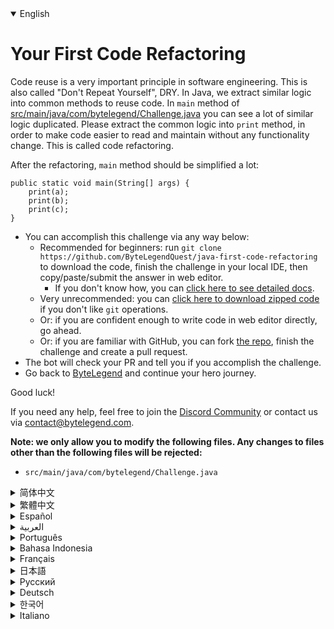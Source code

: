 <details open='true'>
<summary>English</summary>

# Your First Code Refactoring

Code reuse is a very important principle in software engineering. This is also called "Don't Repeat Yourself", DRY.
In Java, we extract similar logic into common methods to reuse code.
In `main` method of [src/main/java/com/bytelegend/Challenge.java](https://github.com/ByteLegendQuest/java-first-code-refactoring/blob/main/src/main/java/com/bytelegend/Challenge.java) you can see a lot of similar logic duplicated.
Please extract the common logic into `print` method, in order to make code easier to read and maintain
without any functionality change. This is called code refactoring.

After the refactoring, `main` method should be simplified a lot:

```
public static void main(String[] args) {
    print(a);
    print(b);
    print(c);
}
```

- You can accomplish this challenge via any way below:
  - Recommended for beginners: run `git clone https://github.com/ByteLegendQuest/java-first-code-refactoring` to download the code,
    finish the challenge in your local IDE, then copy/paste/submit the answer in web editor.
    - If you don't know how, you can [click here to see detailed docs](https://github.com/ByteLegendQuest/java-first-code-refactoring/blob/main/docs/en/clone-and-import.md).
  - Very unrecommended: you can [click here to download zipped code](https://codeload.github.com/ByteLegendQuest/java-first-code-refactoring/zip/refs/heads/main) if you don't like `git` operations.
  - Or: if you are confident enough to write code in web editor directly, go ahead.
  - Or: if you are familiar with GitHub, you can fork [the repo](https://github.com/ByteLegendQuest/java-first-code-refactoring), finish the challenge and create a pull request.
- The bot will check your PR and tell you if you accomplish the challenge.
- Go back to [ByteLegend](https://bytelegend.com) and continue your hero journey.

Good luck!

If you need any help, feel free to join the [Discord Community](https://discord.gg/35RreUUGWt) or contact us via [contact@bytelegend.com](mailto:contact@bytelegend.com).

**Note: we only allow you to modify the following files.
Any changes to files other than the following files will be rejected:**

- `src/main/java/com/bytelegend/Challenge.java`
</details>
<details>
<summary>简体中文</summary>

# 进行第一次<ruby>代码重构<rt>Code Refactoring</rt></ruby>

软件工程的一个重要原则是复用代码，不要反复编写重复的代码，即<ruby>不要重复你自己<rt>Don't Repeat Yourself</rt></ruby>，简称DRY。
在Java中，我们通过将重复的逻辑抽取成公用方法来实现代码的复用。
在[src/main/java/com/bytelegend/Challenge.java](https://github.com/ByteLegendQuest/java-first-code-refactoring/blob/main/src/main/java/com/bytelegend/Challenge.java)中的`main`方法中，你可以看到相似的逻辑被重复了许多次。
请尝试将公用逻辑抽取到`print`方法中，以实现功能完全不变，但是代码变得更加简洁明了、容易阅读和维护。
这被称为<ruby>代码重构<rt>Code Refactoring</rt></ruby>。

在重构之后，`main`方法应该被极大地简化为：

```
public static void main(String[] args) {
    print(a);
    print(b);
    print(c);
}
```

- 你可以使用以下任意一种方法完成挑战：
  - 初学者推荐：运行`git clone https://git.bytelegend.com/ByteLegendQuest/java-first-code-refactoring`将代码下载到本地，在本地使用IDE调试完成后复制到网页编辑器里提交。
    - 如果你不知道怎么做，可以点击[这里查看详细文档](https://github.com/ByteLegendQuest/java-first-code-refactoring/blob/main/docs/zh_hans/clone-and-import.md)。
  - 非常不推荐：如果你实在不喜欢`git`命令行操作，你可以[点击这里直接下载打包好的代码](https://ghcodeload.bytelegend.com/ByteLegendQuest/java-first-code-refactoring/zip/refs/heads/main)。
  - 或者：如果你非常自信不需要下载代码到本地调试，可以使用网页编辑器直接提交。
  - 或者：如果你对GitHub非常熟悉，你可以fork[这个仓库](https://github.com/ByteLegendQuest/java-first-code-refactoring)、完成挑战后，创建一个Pull Request。
- 机器人将会检查你的答案，告诉你你是否通过了挑战。
- 回到[字节传说](https://bytelegend.com)，然后继续你的英雄旅程。

祝你好运！

如果你需要任何帮助，欢迎加入官方玩家QQ群（在[首页](https://bytelegend.com)右下角的`联系 & 关于`菜单里可以找到入群方式）或者[Discord社区](https://discord.gg/35RreUUGWt)，或email至[contact@bytelegend.com](mailto:contact@bytelegend.com)。

**注意：我们只允许您修改以下文件，任何对其他文件的修改都会被拒绝：**

- `src/main/java/com/bytelegend/Challenge.java`
</details>
<details>
<summary>繁體中文</summary>

<h1>你的第一次代碼重構</h1><p>代碼重用是軟件工程中一個非常重要的原則。這也稱為“不要重複自己”，DRY。在 Java 中，我們將類似的邏輯提取到常用方法中以重用代碼。在<a href="https://github.com/ByteLegendQuest/java-first-code-refactoring/blob/main/src/main/java/com/bytelegend/Challenge.java" target="_blank">src/main/java/com/bytelegend/Challenge.java</a>的<code class="notranslate">main</code>方法中，您可以看到很多類似的邏輯重複。請將通用邏輯提取到<code class="notranslate">print</code>方法中，以使代碼更易於閱讀和維護，而無需更改任何功能。這稱為代碼重構。</p><p>重構之後， <code class="notranslate">main</code>方法應該被簡化了很多：</p><pre class="notranslate"><code class="notranslate">public static void main(String[] args) {
    print(a);
    print(b);
    print(c);
}
</code></pre><ul><li>您可以通過以下任何方式完成此挑戰：<ul><li>建議初學者：運行<code class="notranslate">git clone https://github.com/ByteLegendQuest/java-first-code-refactoring</code>下載代碼，在本地 IDE 中完成挑戰，然後在 Web 編輯器中復制/粘貼/提交答案。<ul><li>如果您不知道如何操作，可以<a href="https://github.com/ByteLegendQuest/java-first-code-refactoring/blob/main/docs/en/clone-and-import.md" target="_blank">單擊此處查看詳細文檔</a>。</li></ul></li><li>非常不推薦：如果你不喜歡<code class="notranslate">git</code>操作，可以<a href="https://codeload.github.com/ByteLegendQuest/java-first-code-refactoring/zip/refs/heads/main" target="_blank">點擊這裡下載壓縮代碼</a>。</li><li>或者：如果您有足夠的信心直接在 Web 編輯器中編寫代碼，請繼續。</li><li>或者：如果你熟悉 GitHub，你可以 fork<a href="https://github.com/ByteLegendQuest/java-first-code-refactoring" target="_blank">倉庫</a>，完成挑戰並創建一個拉取請求。</li></ul></li><li>機器人會檢查你的 PR 並告訴你是否完成了挑戰。</li><li>回到<a href="https://bytelegend.com" target="_blank">ByteLegend</a>繼續你的英雄之旅。</li></ul><p>祝你好運！</p><p>如果您需要任何幫助，請隨時加入<a href="https://discord.gg/35RreUUGWt" target="_blank">Discord 社區</a>或通過<a href="mailto:contact@bytelegend.com" target="_blank">contact@bytelegend.com</a>聯繫我們。</p><p><strong>注意：我們只允許您修改以下文件。對以下文件以外的文件的任何更改都將被拒絕：</strong></p><ul><li> <code class="notranslate">src/main/java/com/bytelegend/Challenge.java</code></li></ul></details>
<details>
<summary>Español</summary>

<h1>Tu primera refactorización de código</h1><p> La reutilización de código es un principio muy importante en la ingeniería de software. Esto también se llama &quot;No te repitas&quot;, SECO. En Java, extraemos una lógica similar en métodos comunes para reutilizar el código. En el método <code class="notranslate">main</code> de <a href="https://github.com/ByteLegendQuest/java-first-code-refactoring/blob/main/src/main/java/com/bytelegend/Challenge.java" target="_blank">src/main/java/com/bytelegend/Challenge.java</a> , puede ver una gran cantidad de lógica similar duplicada. Extraiga la lógica común en el método de <code class="notranslate">print</code> para que el código sea más fácil de leer y mantener sin ningún cambio de funcionalidad. Esto se llama refactorización de código.</p><p> Después de la refactorización, el método <code class="notranslate">main</code> debe simplificarse mucho:</p><pre class="notranslate"><code class="notranslate">public static void main(String[] args) {
    print(a);
    print(b);
    print(c);
}
</code></pre><ul><li>Puede lograr este desafío de cualquier manera a continuación:<ul><li> Recomendado para principiantes: ejecute <code class="notranslate">git clone https://github.com/ByteLegendQuest/java-first-code-refactoring</code> para descargar el código, finalice el desafío en su IDE local, luego copie/pegue/envíe la respuesta en el editor web.<ul><li> Si no sabe cómo hacerlo, puede <a href="https://github.com/ByteLegendQuest/java-first-code-refactoring/blob/main/docs/en/clone-and-import.md" target="_blank">hacer clic aquí para ver los documentos detallados</a> .</li></ul></li><li> Muy poco recomendado: puede <a href="https://codeload.github.com/ByteLegendQuest/java-first-code-refactoring/zip/refs/heads/main" target="_blank">hacer clic aquí para descargar el código comprimido</a> si no le gustan las operaciones de <code class="notranslate">git</code> .</li><li> O: si tiene la confianza suficiente para escribir código en el editor web directamente, adelante.</li><li> O: si está familiarizado con GitHub, puede bifurcar <a href="https://github.com/ByteLegendQuest/java-first-code-refactoring" target="_blank">el repositorio</a> , finalizar el desafío y crear una solicitud de extracción.</li></ul></li><li> El bot verificará tu PR y te dirá si logras el desafío.</li><li> Regrese a <a href="https://bytelegend.com" target="_blank">ByteLegend</a> y continúe su viaje de héroe.</li></ul><p> ¡Buena suerte!</p><p> Si necesita ayuda, no dude en unirse a la <a href="https://discord.gg/35RreUUGWt" target="_blank">comunidad de Discord</a> o contáctenos a través de <a href="mailto:contact@bytelegend.com" target="_blank">contact@bytelegend.com</a> .</p><p> <strong>Nota: solo le permitimos modificar los siguientes archivos. Cualquier cambio en los archivos que no sean los siguientes archivos será rechazado:</strong></p><ul><li> <code class="notranslate">src/main/java/com/bytelegend/Challenge.java</code></li></ul></details>
<details>
<summary>العربية</summary>

<h1 style=";text-align:right;direction:rtl">أول إعادة بيع ديون كود الخاص بك</h1><p style=";text-align:right;direction:rtl"> إعادة استخدام الكود هو مبدأ مهم للغاية في هندسة البرمجيات. يسمى هذا أيضًا &quot;لا تكرر نفسك&quot; ، جاف. في Java ، نستخرج منطقًا مشابهًا إلى طرق شائعة لإعادة استخدام الكود. في الطريقة <code class="notranslate">main</code> لـ <a href="https://github.com/ByteLegendQuest/java-first-code-refactoring/blob/main/src/main/java/com/bytelegend/Challenge.java" target="_blank">src / main / java / com / bytelegend / Challenge.java</a> ، يمكنك رؤية الكثير من المنطق المماثل المكرر. يرجى استخراج المنطق المشترك في طريقة <code class="notranslate">print</code> ، من أجل تسهيل قراءة التعليمات البرمجية والحفاظ عليها دون أي تغيير في الوظيفة. وهذا ما يسمى بإعادة هيكلة الكود.</p><p style=";text-align:right;direction:rtl"> بعد إعادة الهيكلة ، يجب تبسيط الطريقة <code class="notranslate">main</code> كثيرًا:</p><pre class="notranslate" style=";text-align:right;direction:rtl"> <code class="notranslate">public static void main(String[] args) {
    print(a);
    print(b);
    print(c);
}
</code></pre><ul style=";text-align:right;direction:rtl"><li style=";text-align:right;direction:rtl">يمكنك إنجاز هذا التحدي بأي طريقة أدناه:<ul style=";text-align:right;direction:rtl"><li style=";text-align:right;direction:rtl"> موصى به للمبتدئين: قم بتشغيل <code class="notranslate">git clone https://github.com/ByteLegendQuest/java-first-code-refactoring</code> لتنزيل الكود ، وإنهاء التحدي في IDE المحلي الخاص بك ، ثم نسخ / لصق / إرسال الإجابة في محرر الويب.<ul style=";text-align:right;direction:rtl"><li style=";text-align:right;direction:rtl"> إذا كنت لا تعرف كيف يمكنك <a href="https://github.com/ByteLegendQuest/java-first-code-refactoring/blob/main/docs/en/clone-and-import.md" target="_blank">النقر هنا لمشاهدة المستندات التفصيلية</a> .</li></ul></li><li style=";text-align:right;direction:rtl"> غير موصى به على الإطلاق: يمكنك <a href="https://codeload.github.com/ByteLegendQuest/java-first-code-refactoring/zip/refs/heads/main" target="_blank">النقر هنا لتنزيل رمز مضغوط</a> إذا كنت لا تحب عمليات <code class="notranslate">git</code> .</li><li style=";text-align:right;direction:rtl"> أو: إذا كنت واثقًا بدرجة كافية من كتابة التعليمات البرمجية في محرر الويب مباشرةً ، فابدأ.</li><li style=";text-align:right;direction:rtl"> أو: إذا كنت معتادًا على GitHub ، فيمكنك تفرع <a href="https://github.com/ByteLegendQuest/java-first-code-refactoring" target="_blank">الريبو</a> وإنهاء التحدي وإنشاء طلب سحب.</li></ul></li><li style=";text-align:right;direction:rtl"> سيتحقق الروبوت من العلاقات العامة الخاصة بك ويخبرك إذا أنجزت التحدي.</li><li style=";text-align:right;direction:rtl"> ارجع إلى <a href="https://bytelegend.com" target="_blank">ByteLegend وتابع</a> رحلة بطلك.</li></ul><p style=";text-align:right;direction:rtl"> حظ سعيد!</p><p style=";text-align:right;direction:rtl"> إذا كنت بحاجة إلى أي مساعدة ، فلا تتردد في الانضمام إلى <a href="https://discord.gg/35RreUUGWt" target="_blank">مجتمع Discord</a> أو الاتصال بنا عبر <a href="mailto:contact@bytelegend.com" target="_blank">contact@bytelegend.com</a> .</p><p style=";text-align:right;direction:rtl"> <strong>ملاحظة: نسمح لك فقط بتعديل الملفات التالية. سيتم رفض أي تغييرات يتم إجراؤها على الملفات بخلاف الملفات التالية:</strong></p><ul style=";text-align:right;direction:rtl"><li style=";text-align:right;direction:rtl"> <code class="notranslate">src/main/java/com/bytelegend/Challenge.java</code></li></ul></details>
<details>
<summary>Português</summary>

<h1>Sua primeira refatoração de código</h1><p> A reutilização de código é um princípio muito importante na engenharia de software. Isso também é chamado de &quot;Don&#39;t Repeat Yourself&quot;, DRY. Em Java, extraímos lógica semelhante em métodos comuns para reutilizar código. No método <code class="notranslate">main</code> de <a href="https://github.com/ByteLegendQuest/java-first-code-refactoring/blob/main/src/main/java/com/bytelegend/Challenge.java" target="_blank">src/main/java/com/bytelegend/Challenge.java</a> você pode ver muitas lógicas semelhantes duplicadas. Extraia a lógica comum no método de <code class="notranslate">print</code> , a fim de tornar o código mais fácil de ler e manter sem nenhuma alteração de funcionalidade. Isso é chamado de refatoração de código.</p><p> Após a refatoração, o método <code class="notranslate">main</code> deve ser bastante simplificado:</p><pre class="notranslate"><code class="notranslate">public static void main(String[] args) {
    print(a);
    print(b);
    print(c);
}
</code></pre><ul><li>Você pode realizar este desafio de qualquer maneira abaixo:<ul><li> Recomendado para iniciantes: execute <code class="notranslate">git clone https://github.com/ByteLegendQuest/java-first-code-refactoring</code> para baixar o código, conclua o desafio em seu IDE local e copie/cole/envie a resposta no editor da web.<ul><li> Se você não sabe como, você pode <a href="https://github.com/ByteLegendQuest/java-first-code-refactoring/blob/main/docs/en/clone-and-import.md" target="_blank">clicar aqui para ver documentos detalhados</a> .</li></ul></li><li> Muito não recomendado: você pode <a href="https://codeload.github.com/ByteLegendQuest/java-first-code-refactoring/zip/refs/heads/main" target="_blank">clicar aqui para baixar o código zipado</a> se não gostar das operações do <code class="notranslate">git</code> .</li><li> Ou: se você estiver confiante o suficiente para escrever código diretamente no editor da web, vá em frente.</li><li> Ou: se você estiver familiarizado com o GitHub, você pode bifurcar <a href="https://github.com/ByteLegendQuest/java-first-code-refactoring" target="_blank">o repo</a> , finalizar o desafio e criar um pull request.</li></ul></li><li> O bot verificará seu PR e informará se você cumprir o desafio.</li><li> Volte para <a href="https://bytelegend.com" target="_blank">ByteLegend</a> e continue sua jornada de herói.</li></ul><p> Boa sorte!</p><p> Se precisar de ajuda, sinta-se à vontade para se juntar à <a href="https://discord.gg/35RreUUGWt" target="_blank">Comunidade Discord</a> ou entre em contato conosco via <a href="mailto:contact@bytelegend.com" target="_blank">contact@bytelegend.com</a> .</p><p> <strong>Nota: só permitimos que você modifique os seguintes arquivos. Quaisquer alterações em arquivos que não sejam os arquivos a seguir serão rejeitadas:</strong></p><ul><li> <code class="notranslate">src/main/java/com/bytelegend/Challenge.java</code></li></ul></details>
<details>
<summary>Bahasa Indonesia</summary>

<h1>Pemfaktoran Ulang Kode Pertama Anda</h1><p> Penggunaan kembali kode adalah prinsip yang sangat penting dalam rekayasa perangkat lunak. Ini juga disebut &quot;Jangan Ulangi Sendiri&quot;, KERING. Di Java, kami mengekstrak logika serupa ke dalam metode umum untuk menggunakan kembali kode. Dalam metode <code class="notranslate">main</code> dari <a href="https://github.com/ByteLegendQuest/java-first-code-refactoring/blob/main/src/main/java/com/bytelegend/Challenge.java" target="_blank">src/main/Java/com/bytelegend/Challenge.java</a> Anda dapat melihat banyak logika serupa yang diduplikasi. Harap ekstrak logika umum ke dalam metode <code class="notranslate">print</code> , untuk membuat kode lebih mudah dibaca dan dipelihara tanpa perubahan fungsi apa pun. Ini disebut pemfaktoran ulang kode.</p><p> Setelah refactoring, metode <code class="notranslate">main</code> harus banyak disederhanakan:</p><pre class="notranslate"><code class="notranslate">public static void main(String[] args) {
    print(a);
    print(b);
    print(c);
}
</code></pre><ul><li>Anda dapat menyelesaikan tantangan ini melalui cara apa pun di bawah ini:<ul><li> Direkomendasikan untuk pemula: jalankan <code class="notranslate">git clone https://github.com/ByteLegendQuest/java-first-code-refactoring</code> untuk mengunduh kode, selesaikan tantangan di IDE lokal Anda, lalu salin/tempel/kirim jawabannya di editor web.<ul><li> Jika Anda tidak tahu caranya, Anda dapat <a href="https://github.com/ByteLegendQuest/java-first-code-refactoring/blob/main/docs/en/clone-and-import.md" target="_blank">mengklik di sini untuk melihat dokumen terperinci</a> .</li></ul></li><li> Sangat tidak direkomendasikan: Anda dapat <a href="https://codeload.github.com/ByteLegendQuest/java-first-code-refactoring/zip/refs/heads/main" target="_blank">mengklik di sini untuk mengunduh kode zip</a> jika Anda tidak menyukai operasi <code class="notranslate">git</code> .</li><li> Atau: jika Anda cukup percaya diri untuk menulis kode di editor web secara langsung, silakan.</li><li> Atau: jika Anda terbiasa dengan GitHub, Anda dapat melakukan fork <a href="https://github.com/ByteLegendQuest/java-first-code-refactoring" target="_blank">repo</a> , menyelesaikan tantangan, dan membuat permintaan tarik.</li></ul></li><li> Bot akan memeriksa PR Anda dan memberi tahu Anda jika Anda menyelesaikan tantangan.</li><li> Kembali ke <a href="https://bytelegend.com" target="_blank">ByteLegend</a> dan lanjutkan perjalanan pahlawan Anda.</li></ul><p> Semoga beruntung!</p><p> Jika Anda memerlukan bantuan, jangan ragu untuk bergabung dengan <a href="https://discord.gg/35RreUUGWt" target="_blank">Komunitas Discord</a> atau hubungi kami melalui <a href="mailto:contact@bytelegend.com" target="_blank">contact@bytelegend.com</a> .</p><p> <strong>Catatan: kami hanya mengizinkan Anda untuk mengubah file berikut. Setiap perubahan pada file selain file berikut akan ditolak:</strong></p><ul><li> <code class="notranslate">src/main/java/com/bytelegend/Challenge.java</code></li></ul></details>
<details>
<summary>Français</summary>

<h1>Votre première refactorisation de code</h1><p> La réutilisation du code est un principe très important en génie logiciel. Cela s&#39;appelle aussi &quot;Ne vous répétez pas&quot;, DRY. En Java, nous extrayons une logique similaire dans des méthodes communes pour réutiliser le code. Dans la méthode <code class="notranslate">main</code> de <a href="https://github.com/ByteLegendQuest/java-first-code-refactoring/blob/main/src/main/java/com/bytelegend/Challenge.java" target="_blank">src/main/java/com/bytelegend/Challenge.java</a> , vous pouvez voir beaucoup de logique similaire dupliquée. Veuillez extraire la logique commune dans la méthode <code class="notranslate">print</code> , afin de faciliter la lecture et la maintenance du code sans aucun changement de fonctionnalité. C&#39;est ce qu&#39;on appelle la refactorisation du code.</p><p> Après le refactoring, la méthode <code class="notranslate">main</code> devrait être beaucoup simplifiée :</p><pre class="notranslate"><code class="notranslate">public static void main(String[] args) {
    print(a);
    print(b);
    print(c);
}
</code></pre><ul><li>Vous pouvez accomplir ce défi de n&#39;importe quelle manière ci-dessous:<ul><li> Recommandé pour les débutants : exécutez <code class="notranslate">git clone https://github.com/ByteLegendQuest/java-first-code-refactoring</code> pour télécharger le code, terminez le défi dans votre IDE local, puis copiez/collez/soumettez la réponse dans l&#39;éditeur Web.<ul><li> Si vous ne savez pas comment faire, vous pouvez <a href="https://github.com/ByteLegendQuest/java-first-code-refactoring/blob/main/docs/en/clone-and-import.md" target="_blank">cliquer ici pour voir la documentation détaillée</a> .</li></ul></li><li> Très déconseillé : vous pouvez <a href="https://codeload.github.com/ByteLegendQuest/java-first-code-refactoring/zip/refs/heads/main" target="_blank">cliquer ici pour télécharger le code compressé</a> si vous n&#39;aimez pas les opérations <code class="notranslate">git</code> .</li><li> Ou : si vous êtes suffisamment confiant pour écrire du code directement dans l&#39;éditeur Web, continuez.</li><li> Ou : si vous êtes familier avec GitHub, vous pouvez forker <a href="https://github.com/ByteLegendQuest/java-first-code-refactoring" target="_blank">le dépôt</a> , terminer le défi et créer une demande d&#39;extraction.</li></ul></li><li> Le bot vérifiera votre PR et vous dira si vous accomplissez le défi.</li><li> Retournez à <a href="https://bytelegend.com" target="_blank">ByteLegend</a> et continuez votre voyage de héros.</li></ul><p> Bonne chance!</p><p> Si vous avez besoin d&#39;aide, n&#39;hésitez pas à rejoindre la <a href="https://discord.gg/35RreUUGWt" target="_blank">communauté Discord</a> ou à nous contacter via <a href="mailto:contact@bytelegend.com" target="_blank">contact@bytelegend.com</a> .</p><p> <strong>Remarque : nous vous autorisons uniquement à modifier les fichiers suivants. Toute modification de fichiers autres que les fichiers suivants sera rejetée :</strong></p><ul><li> <code class="notranslate">src/main/java/com/bytelegend/Challenge.java</code></li></ul></details>
<details>
<summary>日本語</summary>

<h1>最初のコードリファクタリング</h1><p>コードの再利用は、ソフトウェアエンジニアリングにおいて非常に重要な原則です。これは「Don&#39;tRepeatYourself」、DRYとも呼ばれます。 Javaでは、同様のロジックを一般的なメソッドに抽出して、コードを再利用します。 <a href="https://github.com/ByteLegendQuest/java-first-code-refactoring/blob/main/src/main/java/com/bytelegend/Challenge.java" target="_blank">src / main / java / com / bytelegend / Challenge.java</a>の<code class="notranslate">main</code>メソッドでは、多くの同様のロジックが複製されているのを見ることができます。機能を変更せずにコードを読みやすく、保守しやすくするために、共通論理を<code class="notranslate">print</code>メソッドに抽出してください。これはコードリファクタリングと呼ばれます。</p><p>リファクタリング後、 <code class="notranslate">main</code>メソッドは大幅に簡略化する必要があります。</p><pre class="notranslate"><code class="notranslate">public static void main(String[] args) {
    print(a);
    print(b);
    print(c);
}
</code></pre><ul><li>この課題は、以下のいずれかの方法で達成できます。<ul><li>初心者に推奨： <code class="notranslate">git clone https://github.com/ByteLegendQuest/java-first-code-refactoring</code>を実行してコードをダウンロードし、ローカルIDEでチャレンジを終了してから、Webエディターで回答をコピー/貼り付け/送信します。<ul><li>方法がわからない場合は、 <a href="https://github.com/ByteLegendQuest/java-first-code-refactoring/blob/main/docs/en/clone-and-import.md" target="_blank">ここをクリックして詳細なドキュメントを参照してください</a>。</li></ul></li><li>非常に推奨されていません<code class="notranslate">git</code>操作が気に入らない場合は、 <a href="https://codeload.github.com/ByteLegendQuest/java-first-code-refactoring/zip/refs/heads/main" target="_blank">ここをクリックしてzipコードをダウンロード</a>できます。</li><li>または：Webエディターで直接コードを記述できる自信がある場合は、先に進んでください。</li><li>または：GitHubに精通している場合は<a href="https://github.com/ByteLegendQuest/java-first-code-refactoring" target="_blank">、リポジトリ</a>をフォークしてチャレンジを終了し、プルリクエストを作成できます。</li></ul></li><li>ボットはPRをチェックし、チャレンジを達成したかどうかを通知します。</li><li> <a href="https://bytelegend.com" target="_blank">ByteLegend</a>に戻り、ヒーローの旅を続けてください。</li></ul><p>幸運を！</p><p>ヘルプが必要な場合は、 <a href="https://discord.gg/35RreUUGWt" target="_blank">Discordコミュニティ</a>に参加するか、contact <a href="mailto:contact@bytelegend.com" target="_blank">@bytelegend.com</a>からお問い合わせください。</p><p><strong>注：変更できるのは次のファイルのみです。次のファイル以外のファイルへの変更は拒否されます。</strong></p><ul><li> <code class="notranslate">src/main/java/com/bytelegend/Challenge.java</code></li></ul></details>
<details>
<summary>Русский</summary>

<h1>Ваш первый рефакторинг кода</h1><p> Повторное использование кода — очень важный принцип разработки программного обеспечения. Это также называется «Не повторяйся», СУХОЙ. В Java мы извлекаем аналогичную логику в общие методы для повторного использования кода. В <code class="notranslate">main</code> методе <a href="https://github.com/ByteLegendQuest/java-first-code-refactoring/blob/main/src/main/java/com/bytelegend/Challenge.java" target="_blank">src/main/java/com/bytelegend/Challenge.java</a> вы можете увидеть много дублированной логики. Пожалуйста, извлеките общую логику в метод <code class="notranslate">print</code> , чтобы код было легче читать и поддерживать без каких-либо изменений функциональности. Это называется рефакторингом кода.</p><p> После рефакторинга <code class="notranslate">main</code> метод должен быть значительно упрощен:</p><pre class="notranslate"><code class="notranslate">public static void main(String[] args) {
    print(a);
    print(b);
    print(c);
}
</code></pre><ul><li>Вы можете выполнить эту задачу любым способом, указанным ниже:<ul><li> Рекомендуется для начинающих: запустите <code class="notranslate">git clone https://github.com/ByteLegendQuest/java-first-code-refactoring</code> , чтобы загрузить код, завершите задание в локальной среде IDE, затем скопируйте/вставьте/отправьте ответ в веб-редакторе.<ul><li> Если вы не знаете, как это сделать, вы можете <a href="https://github.com/ByteLegendQuest/java-first-code-refactoring/blob/main/docs/en/clone-and-import.md" target="_blank">щелкнуть здесь, чтобы просмотреть подробную документацию</a> .</li></ul></li><li> Крайне не рекомендуется: вы можете <a href="https://codeload.github.com/ByteLegendQuest/java-first-code-refactoring/zip/refs/heads/main" target="_blank">нажать здесь, чтобы загрузить заархивированный код</a> , если вам не нравятся операции <code class="notranslate">git</code> .</li><li> Или: если вы достаточно уверены, чтобы писать код напрямую в веб-редакторе, вперед.</li><li> Или: если вы знакомы с GitHub, вы можете разветвить <a href="https://github.com/ByteLegendQuest/java-first-code-refactoring" target="_blank">репозиторий</a> , выполнить задание и создать запрос на включение.</li></ul></li><li> Бот проверит ваш PR и сообщит, выполнили ли вы задание.</li><li> Вернитесь в <a href="https://bytelegend.com" target="_blank">ByteLegend</a> и продолжайте свое героическое путешествие.</li></ul><p> Удачи!</p><p> Если вам нужна помощь, присоединяйтесь к <a href="https://discord.gg/35RreUUGWt" target="_blank">сообществу Discord</a> или свяжитесь с нами по <a href="mailto:contact@bytelegend.com" target="_blank">адресу contact@bytelegend.com</a> .</p><p> <strong>Примечание: мы разрешаем вам изменять только следующие файлы. Любые изменения в файлах, кроме следующих файлов, будут отклонены:</strong></p><ul><li> <code class="notranslate">src/main/java/com/bytelegend/Challenge.java</code></li></ul></details>
<details>
<summary>Deutsch</summary>

<h1>Ihr erstes Code-Refactoring</h1><p> Die Wiederverwendung von Code ist ein sehr wichtiges Prinzip in der Softwareentwicklung. Das nennt man auch „Don’t Repeat Yourself“, DRY. In Java extrahieren wir ähnliche Logik in gängige Methoden zur Wiederverwendung von Code. In <code class="notranslate">main</code> von <a href="https://github.com/ByteLegendQuest/java-first-code-refactoring/blob/main/src/main/java/com/bytelegend/Challenge.java" target="_blank">src/main/java/com/bytelegend/Challenge.java</a> sehen Sie eine Menge ähnlicher Logik dupliziert. Bitte extrahieren Sie die allgemeine Logik in <code class="notranslate">print</code> , um den Code leichter lesbar und wartungsfreundlicher zu machen, ohne dass sich die Funktionalität ändert. Dies wird als Code-Refaktorisierung bezeichnet.</p><p> Nach dem Refactoring sollte die <code class="notranslate">main</code> stark vereinfacht werden:</p><pre class="notranslate"><code class="notranslate">public static void main(String[] args) {
    print(a);
    print(b);
    print(c);
}
</code></pre><ul><li>Sie können diese Herausforderung auf eine der folgenden Arten meistern:<ul><li> Empfohlen für Anfänger: Führen Sie <code class="notranslate">git clone https://github.com/ByteLegendQuest/java-first-code-refactoring</code> aus, um den Code herunterzuladen, beenden Sie die Herausforderung in Ihrer lokalen IDE und kopieren/fügen Sie dann die Antwort im Web-Editor ein/übermitteln Sie sie.<ul><li> Wenn Sie nicht wissen, wie, können <a href="https://github.com/ByteLegendQuest/java-first-code-refactoring/blob/main/docs/en/clone-and-import.md" target="_blank">Sie hier klicken, um detaillierte Dokumente anzuzeigen</a> .</li></ul></li><li> Sehr nicht zu empfehlen: Sie können <a href="https://codeload.github.com/ByteLegendQuest/java-first-code-refactoring/zip/refs/heads/main" target="_blank">hier klicken, um den gezippten Code herunterzuladen,</a> wenn Sie <code class="notranslate">git</code> -Operationen nicht mögen.</li><li> Oder: Wenn Sie sicher genug sind, Code direkt im Web-Editor zu schreiben, fahren Sie fort.</li><li> Oder: Wenn Sie sich mit GitHub auskennen, können Sie <a href="https://github.com/ByteLegendQuest/java-first-code-refactoring" target="_blank">das Repo forken</a> , die Challenge beenden und einen Pull-Request erstellen.</li></ul></li><li> Der Bot überprüft Ihre PR und teilt Ihnen mit, ob Sie die Herausforderung meistern.</li><li> Gehen Sie zurück zu <a href="https://bytelegend.com" target="_blank">ByteLegend</a> und setzen Sie Ihre Heldenreise fort.</li></ul><p> Viel Glück!</p><p> Wenn Sie Hilfe benötigen, können Sie sich gerne der <a href="https://discord.gg/35RreUUGWt" target="_blank">Discord Community</a> anschließen oder uns über <a href="mailto:contact@bytelegend.com" target="_blank">contact@bytelegend.com kontaktieren</a> .</p><p> <strong>Hinweis: Wir erlauben Ihnen nur, die folgenden Dateien zu ändern. Alle Änderungen an anderen Dateien als den folgenden Dateien werden abgelehnt:</strong></p><ul><li> <code class="notranslate">src/main/java/com/bytelegend/Challenge.java</code></li></ul></details>
<details>
<summary>한국어</summary>

<h1>첫 번째 코드 리팩토링</h1><p> 코드 재사용은 소프트웨어 엔지니어링에서 매우 중요한 원칙입니다. 이것은 &quot;반복하지마&quot;, DRY라고도 합니다. Java에서는 유사한 논리를 공통 메서드로 추출하여 코드를 재사용합니다. <a href="https://github.com/ByteLegendQuest/java-first-code-refactoring/blob/main/src/main/java/com/bytelegend/Challenge.java" target="_blank">src/main/java/com/bytelegend/Challenge.java</a> 의 <code class="notranslate">main</code> 메소드에서 유사한 로직이 많이 복제된 것을 볼 수 있습니다. 기능 변경 없이 코드를 더 쉽게 읽고 유지 관리할 수 있도록 공통 논리를 <code class="notranslate">print</code> 방법으로 추출하십시오. 이것을 코드 리팩토링이라고 합니다.</p><p> 리팩토링 후, <code class="notranslate">main</code> 메소드는 많이 단순화되어야 합니다:</p><pre class="notranslate"><code class="notranslate">public static void main(String[] args) {
    print(a);
    print(b);
    print(c);
}
</code></pre><ul><li>아래 방법을 통해 이 챌린지를 완료할 수 있습니다.<ul><li> 초보자를 위한 권장 사항: <code class="notranslate">git clone https://github.com/ByteLegendQuest/java-first-code-refactoring</code> 을 실행하여 코드를 다운로드하고 로컬 IDE에서 챌린지를 완료한 다음 웹 편집기에서 답변을 복사/붙여넣기/제출하세요.<ul><li> 방법을 모르는 경우 <a href="https://github.com/ByteLegendQuest/java-first-code-refactoring/blob/main/docs/en/clone-and-import.md" target="_blank">여기를 클릭하여 자세한 문서를 볼</a> 수 있습니다.</li></ul></li><li> 매우 권장하지 않음: <code class="notranslate">git</code> 작업이 마음에 들지 않으면 <a href="https://codeload.github.com/ByteLegendQuest/java-first-code-refactoring/zip/refs/heads/main" target="_blank">여기를 클릭하여 압축 코드를 다운로드</a> 할 수 있습니다.</li><li> 또는 웹 편집기에서 직접 코드를 작성할 만큼 자신이 있다면 계속 진행하십시오.</li><li> 또는 GitHub에 익숙하다면 리포지토리를 분기 <a href="https://github.com/ByteLegendQuest/java-first-code-refactoring" target="_blank">하고</a> 챌린지를 완료하고 풀 요청을 생성할 수 있습니다.</li></ul></li><li> 봇은 PR을 확인하고 도전 과제를 달성했는지 알려줍니다.</li><li> <a href="https://bytelegend.com" target="_blank">ByteLegend</a> 로 돌아가 영웅 여정을 계속하세요.</li></ul><p> 행운을 빕니다!</p><p> 도움이 필요하면 언제든지 <a href="https://discord.gg/35RreUUGWt" target="_blank">Discord 커뮤니티</a> 에 가입하거나 <a href="mailto:contact@bytelegend.com" target="_blank">contact@bytelegend.com</a> 을 통해 문의하세요.</p><p> <strong>참고: 다음 파일만 수정할 수 있습니다. 다음 파일 이외의 파일에 대한 변경 사항은 거부됩니다.</strong></p><ul><li> <code class="notranslate">src/main/java/com/bytelegend/Challenge.java</code></li></ul></details>
<details>
<summary>Italiano</summary>

<h1>Il tuo primo refactoring del codice</h1><p> Il riutilizzo del codice è un principio molto importante nell&#39;ingegneria del software. Questo è anche chiamato &quot;Non ripetere te stesso&quot;, DRY. In Java, estraiamo una logica simile in metodi comuni per riutilizzare il codice. Nel metodo <code class="notranslate">main</code> di <a href="https://github.com/ByteLegendQuest/java-first-code-refactoring/blob/main/src/main/java/com/bytelegend/Challenge.java" target="_blank">src/main/java/com/bytelegend/Challenge.java</a> puoi vedere molte logiche simili duplicate. Estrarre la logica comune nel metodo di <code class="notranslate">print</code> , al fine di semplificare la lettura e la manutenzione del codice senza alcuna modifica della funzionalità. Questo è chiamato refactoring del codice.</p><p> Dopo il refactoring, il metodo <code class="notranslate">main</code> dovrebbe essere molto semplificato:</p><pre class="notranslate"><code class="notranslate">public static void main(String[] args) {
    print(a);
    print(b);
    print(c);
}
</code></pre><ul><li>Puoi portare a termine questa sfida in qualsiasi modo di seguito:<ul><li> Consigliato per i principianti: esegui <code class="notranslate">git clone https://github.com/ByteLegendQuest/java-first-code-refactoring</code> per scaricare il codice, completa la sfida nel tuo IDE locale, quindi copia/incolla/invia la risposta nell&#39;editor web.<ul><li> Se non sai come fare, puoi fare <a href="https://github.com/ByteLegendQuest/java-first-code-refactoring/blob/main/docs/en/clone-and-import.md" target="_blank">clic qui per visualizzare i documenti dettagliati</a> .</li></ul></li><li> Molto sconsigliato: puoi fare <a href="https://codeload.github.com/ByteLegendQuest/java-first-code-refactoring/zip/refs/heads/main" target="_blank">clic qui per scaricare il codice zippato</a> se non ti piacciono le operazioni <code class="notranslate">git</code> .</li><li> Oppure: se sei abbastanza sicuro da scrivere il codice direttamente nell&#39;editor web, vai avanti.</li><li> Oppure: se hai familiarità con GitHub, puoi eseguire il fork <a href="https://github.com/ByteLegendQuest/java-first-code-refactoring" target="_blank">del repository</a> , completare la sfida e creare una richiesta pull.</li></ul></li><li> Il bot controllerà il tuo PR e ti dirà se hai superato la sfida.</li><li> Torna a <a href="https://bytelegend.com" target="_blank">ByteLegend</a> e continua il tuo viaggio da eroe.</li></ul><p> Buona fortuna!</p><p> Se hai bisogno di aiuto, non esitare a unirti alla <a href="https://discord.gg/35RreUUGWt" target="_blank">community di Discord</a> o contattaci tramite <a href="mailto:contact@bytelegend.com" target="_blank">contact@bytelegend.com</a> .</p><p> <strong>Nota: ti permettiamo solo di modificare i seguenti file. Eventuali modifiche ai file diversi dai seguenti file verranno rifiutate:</strong></p><ul><li> <code class="notranslate">src/main/java/com/bytelegend/Challenge.java</code></li></ul></details>